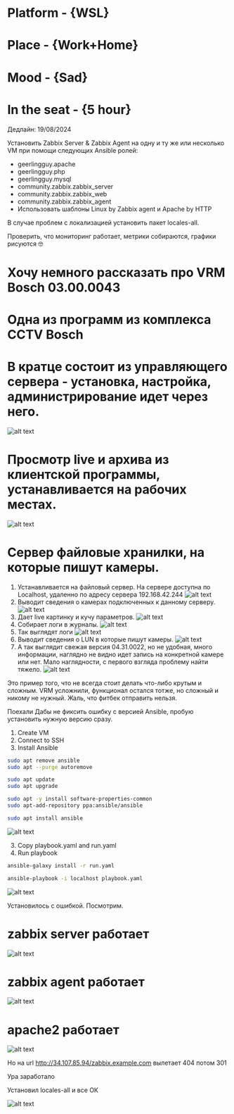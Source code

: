 # Platform     - {WSL}
# Place        - {Work+Home}
# Mood         - {Sad}
# In the seat  - {5 hour}

Дедлайн: 19/08/2024

Установить Zabbix Server & Zabbix Agent на одну и ту же или несколько VM при помощи следующих Ansible ролей:
- geerlingguy.apache
- geerlingguy.php
- geerlingguy.mysql
- community.zabbix.zabbix_server
- community.zabbix.zabbix_web
- community.zabbix.zabbix_agent
- Использовать шаблоны Linux by Zabbix agent и Apache by HTTP

В случае проблем с локализацией установить пакет locales-all.

Проверить, что мониторинг работает, метрики собираются, графики рисуются 🤓

# Хочу немного рассказать про VRM Bosch 03.00.0043
# Одна из программ из комплекса CCTV Bosch
# В кратце состоит из управляющего сервера - установка, настройка, администрирование идет через него.
![alt text](assets/vrm_8.png)
# Просмотр live и архива из клиентской программы, устанавливается на рабочих местах.
![alt text](assets/vrm_7.png)
# Сервер файловые хранилки, на которые пишут камеры.
1. Устанавливается на файловый сервер. На сервере доступна по Localhost, удаленно по адресу сервера 192.168.42.244
![alt text](assets/vrm_2.png)
2. Выводит сведения о камерах подключенных к данному серверу.
![alt text](assets/vrm_1.png)
3. Дает live картинку и кучу параметров.
![alt text](assets/vrm_3.png)
4. Собирает логи в журналы.
![alt text](assets/vrm_4.png)
5. Так выглядят логи
![alt text](assets/vrm_5.png)
6. Выводит сведения о LUN в которые пишут камеры.
![alt text](assets/vrm_6.png)
7. А так выглядит свежая версия 04.31.0022, но не удобная, много информации, 
наглядно не видно идет запись на конкретной камере или нет. Мало наглядности, 
с первого взгляда проблему найти тяжело.
![alt text](assets/vrm_9.png)

Это пример того, что не всегда стоит делать что-либо крутым и сложным.
VRM усложнили, функционал остался тотже, но сложный и никому не нужный.
Жаль, что фитбек отправить нельзя.

Поехали
Дабы не фиксить ошибку с версией Ansible, пробую установить нужную версию сразу.
1. Create VM
2. Connect to SSH
3. Install Ansible
```bash
sudo apt remove ansible
sudo apt --purge autoremove

sudo apt update
sudo apt upgrade

sudo apt -y install software-properties-common
sudo apt-add-repository ppa:ansible/ansible

sudo apt install ansible
```
![alt text](assets/1-1.png)

3. Copy playbook.yaml and run.yaml
4. Run playbook
```bash
ansible-galaxy install -r run.yaml

ansible-playbook -i localhost playbook.yaml

```
![alt text](assets/1-2.png)

Установилось с ошибкой. Посмотрим.
# zabbix server работает
![alt text](assets/1-3.png)
# zabbix agent работает
![alt text](assets/1-4.png)
# apache2 работает
![alt text](assets/1-5.png)

Но на url http://34.107.85.94/zabbix.example.com
вылетает 404
потом 301

Ура заработало

Установил locales-all и все ОК

![alt text](assets/1-6.png)
